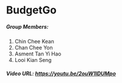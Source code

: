 # BudgetGo

##### Group Members:
1. Chin Chee Kean
1. Chan Chee Yon
1. Asment Tan Yi Hao
1. Looi Kian Seng

##### Video URL: https://youtu.be/2ouW1lDUMpo
